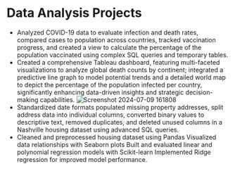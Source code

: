 # Data Analysis Projects 
* Analyzed COVID-19 data to evaluate infection and death rates, compared cases to population across countries, tracked vaccination progress, and created a view to calculate the percentage of the population vaccinated using complex SQL queries and temporary tables.
* Created a comprehensive Tableau dashboard, featuring multi-faceted visualizations to analyze global death counts by continent; integrated a predictive line graph to model potential trends and a detailed world map to depict the percentage of the population infected per country, significantly enhancing data-driven insights and strategic decision-making capabilities.
![Screenshot 2024-07-09 161808](https://github.com/Sid216/PortfolioProject/assets/57045571/f291bba0-30d3-41ea-97b3-c21724342665)
* Standardized date formats populated missing property addresses, split address data into individual columns, converted binary values to descriptive text, removed duplicates, and deleted unused columns in a Nashville housing dataset using advanced SQL queries.
* Cleaned and preprocessed housing dataset using Pandas Visualized data relationships with Seaborn plots Built and evaluated linear and polynomial regression models with Scikit-learn Implemented Ridge regression for improved model performance.
